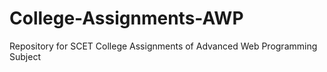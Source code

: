 # College-Assignments-AWP

Repository for SCET College Assignments of Advanced Web Programming Subject